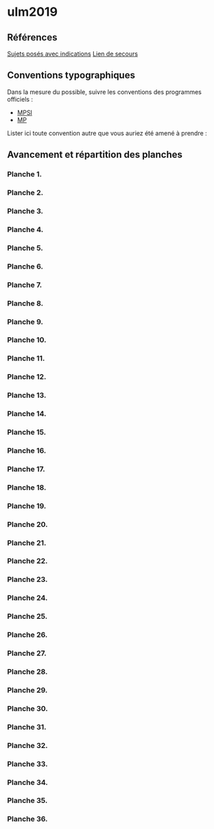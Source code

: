 # ulm2019

## Références

[Sujets posés avec indications](https://www.ens.fr/sites/default/files/2019_mathsulm_sujets-1.pdf)
[Lien de secours](http://www.normalesup.org/~bureaux/ulm2019/2019_mathsulm_sujets-1.pdf)

## Conventions typographiques

Dans la mesure du possible, suivre les conventions des programmes officiels :
- [MPSI](https://prepas.org/index.php?document=8)
- [MP](https://prepas.org/index.php?document=32)

Lister ici toute convention autre que vous auriez été amené à prendre :

## Avancement et répartition des planches

### Planche 1.


### Planche 2.


### Planche 3.


### Planche 4.


### Planche 5.


### Planche 6.


### Planche 7.


### Planche 8.


### Planche 9.


### Planche 10.


### Planche 11.


### Planche 12.


### Planche 13.


### Planche 14.


### Planche 15.


### Planche 16.


### Planche 17.


### Planche 18.


### Planche 19.


### Planche 20.


### Planche 21.


### Planche 22.


### Planche 23.


### Planche 24.


### Planche 25.


### Planche 26.


### Planche 27.


### Planche 28.


### Planche 29.


### Planche 30.


### Planche 31.


### Planche 32.


### Planche 33.


### Planche 34.


### Planche 35.


### Planche 36.